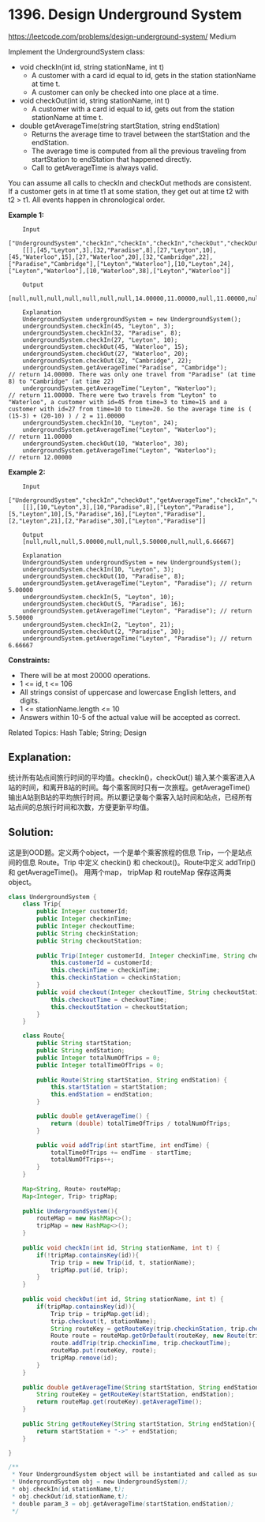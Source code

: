 # 1396. Design Underground System
<https://leetcode.com/problems/design-underground-system/>
Medium

Implement the UndergroundSystem class:

* void checkIn(int id, string stationName, int t)
  * A customer with a card id equal to id, gets in the station stationName at time t.
  * A customer can only be checked into one place at a time.
* void checkOut(int id, string stationName, int t)
  * A customer with a card id equal to id, gets out from the station stationName at time t.
* double getAverageTime(string startStation, string endStation)
  * Returns the average time to travel between the startStation and the endStation.
  * The average time is computed from all the previous traveling from startStation to endStation that happened directly.
  * Call to getAverageTime is always valid.

You can assume all calls to checkIn and checkOut methods are consistent. If a customer gets in at time t1 at some station, they get out at time t2 with t2 > t1. All events happen in chronological order.

 

**Example 1:**
```
    Input
    ["UndergroundSystem","checkIn","checkIn","checkIn","checkOut","checkOut","checkOut","getAverageTime","getAverageTime","checkIn","getAverageTime","checkOut","getAverageTime"]
    [[],[45,"Leyton",3],[32,"Paradise",8],[27,"Leyton",10],[45,"Waterloo",15],[27,"Waterloo",20],[32,"Cambridge",22],["Paradise","Cambridge"],["Leyton","Waterloo"],[10,"Leyton",24],["Leyton","Waterloo"],[10,"Waterloo",38],["Leyton","Waterloo"]]

    Output
    [null,null,null,null,null,null,null,14.00000,11.00000,null,11.00000,null,12.00000]

    Explanation
    UndergroundSystem undergroundSystem = new UndergroundSystem();
    undergroundSystem.checkIn(45, "Leyton", 3);
    undergroundSystem.checkIn(32, "Paradise", 8);
    undergroundSystem.checkIn(27, "Leyton", 10);
    undergroundSystem.checkOut(45, "Waterloo", 15);
    undergroundSystem.checkOut(27, "Waterloo", 20);
    undergroundSystem.checkOut(32, "Cambridge", 22);
    undergroundSystem.getAverageTime("Paradise", "Cambridge");       // return 14.00000. There was only one travel from "Paradise" (at time 8) to "Cambridge" (at time 22)
    undergroundSystem.getAverageTime("Leyton", "Waterloo");          // return 11.00000. There were two travels from "Leyton" to "Waterloo", a customer with id=45 from time=3 to time=15 and a customer with id=27 from time=10 to time=20. So the average time is ( (15-3) + (20-10) ) / 2 = 11.00000
    undergroundSystem.checkIn(10, "Leyton", 24);
    undergroundSystem.getAverageTime("Leyton", "Waterloo");          // return 11.00000
    undergroundSystem.checkOut(10, "Waterloo", 38);
    undergroundSystem.getAverageTime("Leyton", "Waterloo");          // return 12.00000
```

**Example 2:**
```
    Input
    ["UndergroundSystem","checkIn","checkOut","getAverageTime","checkIn","checkOut","getAverageTime","checkIn","checkOut","getAverageTime"]
    [[],[10,"Leyton",3],[10,"Paradise",8],["Leyton","Paradise"],[5,"Leyton",10],[5,"Paradise",16],["Leyton","Paradise"],[2,"Leyton",21],[2,"Paradise",30],["Leyton","Paradise"]]

    Output
    [null,null,null,5.00000,null,null,5.50000,null,null,6.66667]

    Explanation
    UndergroundSystem undergroundSystem = new UndergroundSystem();
    undergroundSystem.checkIn(10, "Leyton", 3);
    undergroundSystem.checkOut(10, "Paradise", 8);
    undergroundSystem.getAverageTime("Leyton", "Paradise"); // return 5.00000
    undergroundSystem.checkIn(5, "Leyton", 10);
    undergroundSystem.checkOut(5, "Paradise", 16);
    undergroundSystem.getAverageTime("Leyton", "Paradise"); // return 5.50000
    undergroundSystem.checkIn(2, "Leyton", 21);
    undergroundSystem.checkOut(2, "Paradise", 30);
    undergroundSystem.getAverageTime("Leyton", "Paradise"); // return 6.66667
```

**Constraints:**

* There will be at most 20000 operations.
* 1 <= id, t <= 106
* All strings consist of uppercase and lowercase English letters, and digits.
* 1 <= stationName.length <= 10
* Answers within 10-5 of the actual value will be accepted as correct.

Related Topics: Hash Table; String; Design

## Explanation: 
统计所有站点间旅行时间的平均值。checkIn()，checkOut() 输入某个乘客进入A站的时间，和离开B站的时间。每个乘客同时只有一次旅程。getAverageTime()输出A站到B站的平均旅行时间。所以要记录每个乘客入站时间和站点，已经所有站点间的总旅行时间和次数，方便更新平均值。

## Solution: 
这是到OOD题。定义两个object，一个是单个乘客旅程的信息 Trip，一个是站点间的信息 Route。Trip 中定义 checkin() 和 checkout()。Route中定义 addTrip() 和 getAverageTime()。 用两个map， tripMap 和 routeMap 保存这两类object。

```java
class UndergroundSystem {
    class Trip{
        public Integer customerId;
        public Integer checkinTime;
        public Integer checkoutTime;
        public String checkinStation;
        public String checkoutStation;
        
        public Trip(Integer customerId, Integer checkinTime, String checkinStation){
            this.customerId = customerId;
            this.checkinTime = checkinTime;
            this.checkinStation = checkinStation;
        }
        public void checkout(Integer checkoutTime, String checkoutStation){
            this.checkoutTime = checkoutTime;
            this.checkoutStation = checkoutStation;
        }
    }

    class Route{
        public String startStation;
        public String endStation;
        public Integer totalNumOfTrips = 0;
        public Integer totalTimeOfTrips = 0;
        
        public Route(String startStation, String endStation) {
            this.startStation = startStation;
            this.endStation = endStation;
        }

        public double getAverageTime() {
            return (double) totalTimeOfTrips / totalNumOfTrips;
        }

        public void addTrip(int startTime, int endTime) {
            totalTimeOfTrips += endTime - startTime;
            totalNumOfTrips++;
        }
    }
    
    Map<String, Route> routeMap;
    Map<Integer, Trip> tripMap;
    
    public UndergroundSystem(){
        routeMap = new HashMap<>();
        tripMap = new HashMap<>();
    }
    
    public void checkIn(int id, String stationName, int t) {
        if(!tripMap.containsKey(id)){
            Trip trip = new Trip(id, t, stationName);
            tripMap.put(id, trip);
        }
    }
    
    public void checkOut(int id, String stationName, int t) {
        if(tripMap.containsKey(id)){
            Trip trip = tripMap.get(id);
            trip.checkout(t, stationName);
            String routeKey = getRouteKey(trip.checkinStation, trip.checkoutStation);
            Route route = routeMap.getOrDefault(routeKey, new Route(trip.checkinStation, trip.checkoutStation));
            route.addTrip(trip.checkinTime, trip.checkoutTime);
            routeMap.put(routeKey, route);
            tripMap.remove(id);
        }
    }
    
    public double getAverageTime(String startStation, String endStation) {
        String routeKey = getRouteKey(startStation, endStation);
        return routeMap.get(routeKey).getAverageTime();
    }
    
    public String getRouteKey(String startStation, String endStation){
        return startStation + "->" + endStation;
    }

}

/**
 * Your UndergroundSystem object will be instantiated and called as such:
 * UndergroundSystem obj = new UndergroundSystem();
 * obj.checkIn(id,stationName,t);
 * obj.checkOut(id,stationName,t);
 * double param_3 = obj.getAverageTime(startStation,endStation);
 */
```